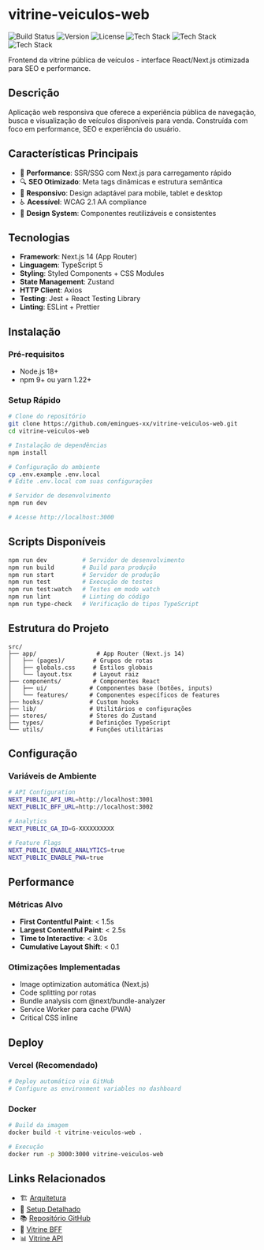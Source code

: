 # vitrine-veiculos-web

![Build Status](https://img.shields.io/github/actions/workflow/status/emingues-xx/vitrine-veiculos-web/ci.yml?branch=main)
![Version](https://img.shields.io/github/v/release/emingues-xx/vitrine-veiculos-web)
![License](https://img.shields.io/github/license/emingues-xx/vitrine-veiculos-web)
![Tech Stack](https://img.shields.io/badge/React-18-blue)
![Tech Stack](https://img.shields.io/badge/Next.js-14-black)
![Tech Stack](https://img.shields.io/badge/TypeScript-5-blue)

Frontend da vitrine pública de veículos - interface React/Next.js otimizada para SEO e performance.

## Descrição

Aplicação web responsiva que oferece a experiência pública de navegação, busca e visualização de veículos disponíveis para venda. Construída com foco em performance, SEO e experiência do usuário.

## Características Principais

- 🚀 **Performance**: SSR/SSG com Next.js para carregamento rápido
- 🔍 **SEO Otimizado**: Meta tags dinâmicas e estrutura semântica   
- 📱 **Responsivo**: Design adaptável para mobile, tablet e desktop
- ♿ **Acessível**: WCAG 2.1 AA compliance
- 🎨 **Design System**: Componentes reutilizáveis e consistentes

## Tecnologias

- **Framework**: Next.js 14 (App Router)
- **Linguagem**: TypeScript 5
- **Styling**: Styled Components + CSS Modules
- **State Management**: Zustand
- **HTTP Client**: Axios
- **Testing**: Jest + React Testing Library
- **Linting**: ESLint + Prettier

## Instalação

### Pré-requisitos
- Node.js 18+ 
- npm 9+ ou yarn 1.22+

### Setup Rápido
```bash
# Clone do repositório
git clone https://github.com/emingues-xx/vitrine-veiculos-web.git
cd vitrine-veiculos-web

# Instalação de dependências  
npm install

# Configuração do ambiente
cp .env.example .env.local
# Edite .env.local com suas configurações

# Servidor de desenvolvimento
npm run dev

# Acesse http://localhost:3000
```

## Scripts Disponíveis

```bash
npm run dev          # Servidor de desenvolvimento
npm run build        # Build para produção
npm run start        # Servidor de produção
npm run test         # Execução de testes
npm run test:watch   # Testes em modo watch
npm run lint         # Linting do código
npm run type-check   # Verificação de tipos TypeScript
```

## Estrutura do Projeto

```
src/
├── app/                 # App Router (Next.js 14)
│   ├── (pages)/        # Grupos de rotas
│   ├── globals.css     # Estilos globais
│   └── layout.tsx      # Layout raiz
├── components/         # Componentes React
│   ├── ui/            # Componentes base (botões, inputs)
│   └── features/      # Componentes específicos de features
├── hooks/             # Custom hooks
├── lib/               # Utilitários e configurações
├── stores/            # Stores do Zustand
├── types/             # Definições TypeScript
└── utils/             # Funções utilitárias
```

## Configuração

### Variáveis de Ambiente

```bash
# API Configuration
NEXT_PUBLIC_API_URL=http://localhost:3001
NEXT_PUBLIC_BFF_URL=http://localhost:3002

# Analytics
NEXT_PUBLIC_GA_ID=G-XXXXXXXXXX

# Feature Flags
NEXT_PUBLIC_ENABLE_ANALYTICS=true
NEXT_PUBLIC_ENABLE_PWA=true
```

## Performance

### Métricas Alvo
- **First Contentful Paint**: < 1.5s
- **Largest Contentful Paint**: < 2.5s  
- **Time to Interactive**: < 3.0s
- **Cumulative Layout Shift**: < 0.1

### Otimizações Implementadas
- Image optimization automática (Next.js)
- Code splitting por rotas
- Bundle analysis com @next/bundle-analyzer
- Service Worker para cache (PWA)
- Critical CSS inline

## Deploy

### Vercel (Recomendado)
```bash
# Deploy automático via GitHub
# Configure as environment variables no dashboard
```

### Docker
```bash
# Build da imagem
docker build -t vitrine-veiculos-web .

# Execução
docker run -p 3000:3000 vitrine-veiculos-web
```

## Links Relacionados

- 🏗️ [Arquitetura](architecture.md)
- 🔧 [Setup Detalhado](setup.md)
- 📚 [Repositório GitHub](https://github.com/emingues-xx/vitrine-veiculos-web)
- 🎯 [Vitrine BFF](../vitrine-veiculos-bff/index.md)
- 📊 [Vitrine API](../vitrine-veiculos-api/index.md)